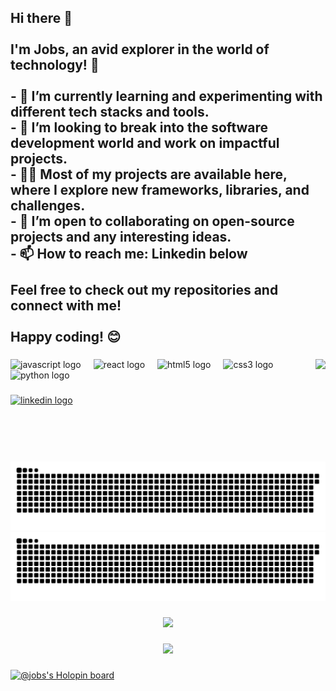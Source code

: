 <h2 align="left">
Hi there 👋<br><br>I'm Jobs, an avid explorer in the world of technology! 🚀<br><br>- 🌱 I’m currently learning and experimenting with different tech stacks and tools.<br>- 💼 I’m looking to break into the software development world and work on impactful projects.<br>- 👨‍💻 Most of my projects are available here, where I explore new frameworks, libraries, and challenges.<br>- 🤝 I’m open to collaborating on open-source projects and any interesting ideas.<br>- 📫 How to reach me: Linkedin below<br><br>Feel free to check out my repositories and connect with me!<br><br>Happy coding! 😊</h2>

###

<img align="right" height="150" src="https://i.giphy.com/media/v1.Y2lkPTc5MGI3NjExbHo5MXRraGg1cG9zOHgzN2UxMm1mZ2xia21hNm1oODVyMW4wd29mciZlcD12MV9pbnRlcm5hbF9naWZfYnlfaWQmY3Q9Zw/GeimqsH0TLDt4tScGw/giphy.gif"  />

###

<div align="left">
  <img src="https://cdn.jsdelivr.net/gh/devicons/devicon/icons/javascript/javascript-original.svg" height="30" alt="javascript logo"  />
  <img width="12" />
  <img src="https://cdn.jsdelivr.net/gh/devicons/devicon/icons/react/react-original.svg" height="30" alt="react logo"  />
  <img width="12" />
  <img src="https://cdn.jsdelivr.net/gh/devicons/devicon/icons/html5/html5-original.svg" height="30" alt="html5 logo"  />
  <img width="12" />
  <img src="https://cdn.jsdelivr.net/gh/devicons/devicon/icons/css3/css3-original.svg" height="30" alt="css3 logo"  />
  <img width="12" />
  <img src="https://cdn.jsdelivr.net/gh/devicons/devicon/icons/python/python-original.svg" height="30" alt="python logo"  />
</div>

###

<div align="left">
  <a href="https://www.linkedin.com/in/iamjobin" target="_blank">
    <img src="https://img.shields.io/static/v1?message=LinkedIn&logo=linkedin&label=&color=0077B5&logoColor=white&labelColor=&style=for-the-badge" height="35" alt="linkedin logo"  />
  </a>
</div>

###

<br clear="both">

![GitHub Snake Light](dist/github-snake.svg#gh-light-mode-only)
![GitHub Snake Dark](dist/github-snake-dark.svg#gh-dark-mode-only)


###

<div align="center">
  <img src="https://profile-counter.glitch.me/jobscode/count.svg?"  />
</div>

###
<!---
<div align="center">
  <img src="https://github-readme-stats.vercel.app/api?username=jobscode&hide_title=false&hide_rank=false&show_icons=true&include_all_commits=true&count_private=true&disable_animations=false&theme=dracula&locale=en&hide_border=false&order=1" height="150" alt="stats graph"  />
  <img src="https://github-readme-stats.vercel.app/api/top-langs?username=jobscode&locale=en&hide_title=false&layout=compact&card_width=320&langs_count=5&theme=dracula&hide_border=false&order=2" height="150" alt="languages graph"  />
</div>
--->

<div align="center">
  <img src="https://leetcard.jacoblin.cool/jobs_code?theme=dark&font=Karma" width="800" />
</div>

###

[![@jobs's Holopin board](https://holopin.io/api/user/board?user=jobs)](https://holopin.io/@jobs)

<!---
jobin007/jobin007 is a ✨ special ✨ repository because its `README.md` (this file) appears on your GitHub profile.
You can click the Preview link to take a look at your changes.
--->
